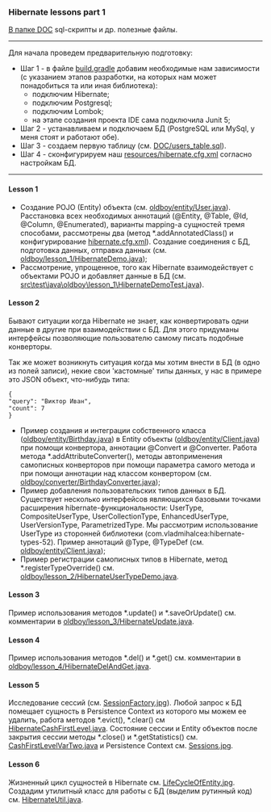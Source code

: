 ### Hibernate lessons part 1

[В папке DOC](https://github.com/JcoderPaul/Hibernate_Lessons/tree/master/Hibernate_part_1/DOC) sql-скрипты и др. полезные файлы.

------------------------------------------------------------------------------------
Для начала проведем предварительную подготовку:
- Шаг 1 - в файле [build.gradle](https://github.com/JcoderPaul/Hibernate_Lessons/blob/master/Hibernate_part_1/build.gradle) добавим необходимые нам зависимости (с указанием этапов разработки, на которых нам может понадобиться та или иная библиотека):
    - подключим Hibernate;
    - подключим Postgresql;
    - подключим Lombok;
    - на этапе создания проекта IDE сама подключила Junit 5;
- Шаг 2 - устанавливаем и подключаем БД (PostgreSQL или MySql, у меня стоят и работают обе).
- Шаг 3 - создаем первую таблицу (см. [DOC/users_table.sql](https://github.com/JcoderPaul/Hibernate_Lessons/blob/master/Hibernate_part_1/DOC/users_table.sql)).
- Шаг 4 - сконфигурируем наш [resources/hibernate.cfg.xml](https://github.com/JcoderPaul/Hibernate_Lessons/blob/master/Hibernate_part_1/src/main/resources/hibernate.cfg.xml) согласно настройкам БД.
------------------------------------------------------------------------------------

#### Lesson 1
- Создание POJO (Entity) объекта (см. [oldboy/entity/User.java](https://github.com/JcoderPaul/Hibernate_Lessons/blob/master/Hibernate_part_1/src/main/java/oldboy/entity/User.java)). Расстановка всех необходимых аннотаций (@Entity, @Table, @Id, @Column, @Enumerated), варианты mapping-а сущностей тремя способами, рассмотрены два (метод *.addAnnotatedClass() и конфигурирование [hibernate.cfg.xml](https://github.com/JcoderPaul/Hibernate_Lessons/blob/master/Hibernate_part_1/src/main/resources/hibernate.cfg.xml)). Создание соединения с БД, подготовка данных, отправка данных (см. [oldboy/lesson_1/HibernateDemo.java](https://github.com/JcoderPaul/Hibernate_Lessons/blob/master/Hibernate_part_1/src/main/java/oldboy/lesson_1/HibernateDemo.java));
- Рассмотрение, упрощенное, того как Hibernate взаимодействует с объектами POJO и добавляет данные в БД (см. [src\test\java\oldboy\lesson_1\HibernateDemoTest.java](https://github.com/JcoderPaul/Hibernate_Lessons/blob/master/Hibernate_part_1/src/test/java/oldboy/lesson_1/HibernateDemoTest.java)).

#### Lesson 2
Бывают ситуации когда Hibernate не знает, как конвертировать одни данные в другие при взаимодействии с БД. Для этого придуманы интерфейсы позволяющие пользователю самому писать подобные конверторы. 

Так же может возникнуть ситуация когда мы хотим внести в БД (в одно из полей записи), некие свои 'кастомные' типы данных, у нас в примере это JSON объект, что-нибудь типа:

    {
    "query": "Виктор Иван",
    "count": 7
    }

- Пример создания и интеграции собственного класса ([oldboy/entity/Birthday.java](https://github.com/JcoderPaul/Hibernate_Lessons/blob/master/Hibernate_part_1/src/main/java/oldboy/entity/Birthday.java)) в Entity объекты ([oldboy/entity/Client.java](https://github.com/JcoderPaul/Hibernate_Lessons/blob/master/Hibernate_part_1/src/main/java/oldboy/entity/Client.java)) при помощи конвертора, аннотации @Convert и @Converter. Работа метода *.addAttributeConverter(), методы автоприменения самописных конверторов при помощи параметра самого метода и при помощи аннотации над классом конвертором (см. [oldboy/converter/BirthdayConverter.java](https://github.com/JcoderPaul/Hibernate_Lessons/blob/master/Hibernate_part_1/src/main/java/oldboy/converter/BirthdayConverter.java));
- Пример добавления пользовательских типов данных в БД. Существует несколько интерфейсов являющихся базовыми точками расширения hibernate-функциональности: UserType, CompositeUserType, UserCollectionType, EnhancedUserType, UserVersionType, ParametrizedType. Мы рассмотрим использование UserType из сторонней библиотеки (com.vladmihalcea:hibernate-types-52). Пример аннотаций  @Type, @TypeDef (см. [oldboy/entity/Client.java](https://github.com/JcoderPaul/Hibernate_Lessons/blob/master/Hibernate_part_1/src/main/java/oldboy/entity/Client.java));
- Пример регистрации самописных типов в Hibernate, метод *.registerTypeOverride() см.[ oldboy/lesson_2/HibernateUserTypeDemo.java](https://github.com/JcoderPaul/Hibernate_Lessons/blob/master/Hibernate_part_1/src/main/java/oldboy/lesson_2/HibernateUserTypeDemo.java).

#### Lesson 3
Пример использования методов *.update() и *.saveOrUpdate() см. комментарии в [oldboy/lesson_3/HibernateUpdate.java](https://github.com/JcoderPaul/Hibernate_Lessons/blob/master/Hibernate_part_1/src/main/java/oldboy/lesson_3/HibernateUpdate.java).
#### Lesson 4
Пример использования методов *.del() и *.get() см. комментарии в [oldboy/lesson_4/HibernateDelAndGet.java](https://github.com/JcoderPaul/Hibernate_Lessons/blob/master/Hibernate_part_1/src/main/java/oldboy/lesson_4/HibernateDelAndGet.java).
#### Lesson 5
Исследование сессий (см. [SessionFactory.jpg](https://github.com/JcoderPaul/Hibernate_Lessons/blob/master/Hibernate_part_1/DOC/SessionFactory.jpg)). Любой запрос к БД помещает сущность в Persistence Context из которого мы можем ее удалить, работа методов *.evict(), *.clear() см [HibernateCashFirstLevel.java](https://github.com/JcoderPaul/Hibernate_Lessons/blob/master/Hibernate_part_1/src/main/java/oldboy/lesson_5/HibernateCashFirstLavel.java). Состояние сессии и Entity объектов после закрытия сессии методы *.close() и *.getStatistics() см. [CashFirstLevelVarTwo.java](https://github.com/JcoderPaul/Hibernate_Lessons/blob/master/Hibernate_part_1/src/main/java/oldboy/lesson_5/CashFirstLavelVarTwo.java) и Persistence Context см. [Sessions.jpg](https://github.com/JcoderPaul/Hibernate_Lessons/blob/master/Hibernate_part_1/DOC/Sessions.jpg).
#### Lesson 6
Жизненный цикл сущностей в Hibernate см. [LifeCycleOfEntity.jpg](https://github.com/JcoderPaul/Hibernate_Lessons/blob/master/Hibernate_part_1/src/main/java/oldboy/lesson_6/EntityLifeCycle.java). Создадим утилитный класс для работы с БД (выделим рутинный код) см. [HibernateUtil.java](https://github.com/JcoderPaul/Hibernate_Lessons/blob/master/Hibernate_part_1/src/main/java/oldboy/Util/HibernateUtil.java). 